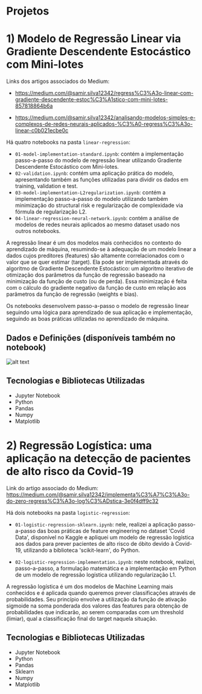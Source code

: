# Projetos

# 1) Modelo de Regressão Linear via Gradiente Descendente Estocástico com Mini-lotes

Links dos artigos associados do Medium: 

- https://medium.com/@samir.silva12342/regress%C3%A3o-linear-com-gradiente-descendente-estoc%C3%A1stico-com-mini-lotes-857818864b6a

- https://medium.com/@samir.silva12342/analisando-modelos-simples-e-complexos-de-redes-neurais-aplicados-%C3%A0-regress%C3%A3o-linear-c0b021ecbe0c

Há quatro notebooks na pasta `linear-regression`:

- `01-model-implementation-standard.ipynb`: contém a implementação passo-a-passo do modelo de regressão linear utilizando Gradiente Descendente Estocástico com Mini-lotes.
- `02-validation.ipynb`: contém uma aplicação prática do modelo, apresentando também as funções utilizadas para dividir os dados em training, validation e test.
- `03-model-implementation-L2regularization.ipynb`: contém a implementação passo-a-passo do modelo utilizando também minimização do structural risk e regularização de complexidade via fórmula de regularização L2.
- `04-linear-regression-neural-network.ipynb`: contém a análise de modelos de redes neurais aplicados ao mesmo dataset usado nos outros notebooks.
 
A regressão linear é um dos modelos mais conhecidos no contexto do aprendizado de máquina, resumindo-se à adequação de um modelo linear a dados cujos preditores (features) são altamente correlacionados com o valor que se quer estimar (target). Ela pode ser implementada através do algoritmo de Gradiente Descendente Estocástico: um algoritmo iterativo de otimização dos parâmetros da função de regressão baseado na minimização da função de custo (ou de perda). Essa minimização é feita com o cálculo do gradiente negativo da função de custo em relação aos parâmetros da função de regressão (weights e bias).

Os notebooks desenvolvem passo-a-passo o modelo de regressão linear seguindo uma lógica para aprendizado de sua aplicação e implementação, seguindo as boas práticas utilizadas no aprendizado de máquina.

## Dados e Definições (disponíveis também no notebook)

![alt text](https://github.com/Samirnunes/machine-learning-implementations/blob/main/linear-regression/images/dados_e_definicoes.PNG)

## Tecnologias e Bibliotecas Utilizadas

- Jupyter Notebook
- Python
- Pandas
- Numpy
- Matplotlib

# 2) Regressão Logística: uma aplicação na detecção de pacientes de alto risco da Covid-19

Link do artigo associado do Medium: https://medium.com/@samir.silva12342/implementa%C3%A7%C3%A3o-do-zero-regress%C3%A3o-log%C3%ADstica-3e0f4dff9c32
 
Há dois notebooks na pasta `logistic-regression`:

- `01-logistic-regression-sklearn.ipynb`: nele, realizei a aplicação passo-a-passo das boas práticas de feature engineering no dataset 'Covid Data', disponível no Kaggle e apliquei um modelo de regressão logística aos dados para prever pacientes de alto risco de óbito devido à Covid-19, utilizando a biblioteca 'scikit-learn', do Python.

- `02-logistic-regression-implementation.ipynb`: neste notebook, realizei, passo-a-passo, a formulação matemática e a implementação em Python de um modelo de regressão logística utilizando regularização L1.

A regressão logística é um dos modelos de Machine Learning mais conhecidos e é aplicada quando queremos prever classificações através de probabilidades. Seu princípio envolve a utilização da função de ativação sigmoide na soma ponderada dos valores das features para obtenção de probabilidades que indicarão, ao serem comparadas com um threshold (limiar), qual a classificação final do target naquela situação.

## Tecnologias e Bibliotecas Utilizadas

- Jupyter Notebook
- Python
- Pandas
- Sklearn
- Numpy
- Matplotlib
